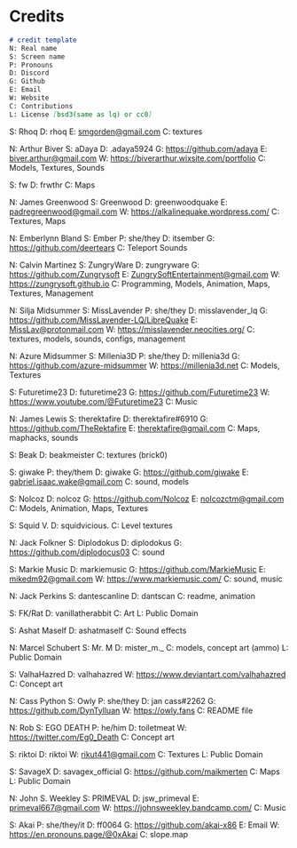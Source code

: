 # Credits

```markdown
# credit template
N: Real name
S: Screen name
P: Pronouns
D: Discord
G: Github
E: Email
W: Website
C: Contributions
L: License [bsd3(same as lq) or cc0]
```

S: Rhoq
D: rhoq
E: smgorden@gmail.com
C: textures

N: Arthur Biver
S: aDaya
D: .adaya5924
G: https://github.com/adaya
E: biver.arthur@gmail.com
W: https://biverarthur.wixsite.com/portfolio
C: Models, Textures, Sounds

S: fw
D: frwthr
C: Maps

N: James Greenwood
S: Greenwood
D: greenwoodquake
E: padregreenwood@gmail.com
W: https://alkalinequake.wordpress.com/
C: Textures, Maps

N: Emberlynn Bland 
S: Ember
P: she/they
D: itsember
G: https://github.com/deertears
C: Teleport Sounds

N: Calvin Martinez
S: ZungryWare
D: zungryware
G: https://github.com/Zungrysoft
E: ZungrySoftEntertainment@gmail.com
W: https://zungrysoft.github.io
C: Programming, Models, Animation, Maps, Textures, Management

N: Silja Midsummer
S: MissLavender
P: she/they
D: misslavender_lq
G: https://github.com/MissLavender-LQ/LibreQuake
E: MissLav@protonmail.com
W: https://misslavender.neocities.org/
C: textures, models, sounds, configs, management

N: Azure Midsummer
S: Millenia3D
P: she/they
D: millenia3d
G: https://github.com/azure-midsummer
W: https://millenia3d.net
C: Models, Textures

S: Futuretime23
D: futuretime23
G: https://github.com/Futuretime23
W: https://www.youtube.com/@Futuretime23
C: Music

N: James Lewis
S: therektafire
D: therektafire#6910
G: https://github.com/TheRektafire
E: therektafire@gmail.com 
C: Maps, maphacks, sounds

S: Beak
D: beakmeister
C: textures (brick0)

S: giwake
P: they/them
D: giwake
G: https://github.com/giwake
E: gabriel.isaac.wake@gmail.com
C: sound, models

S: Nolcoz
D: nolcoz
G: https://github.com/Nolcoz
E: nolcozctm@gmail.com
C: Models, Animation, Maps, Textures

S: Squid V.
D: squidvicious.
C: Level textures

N: Jack Folkner
S: Diplodokus
D: diplodokus
G: https://github.com/diplodocus03
C: sound

S: Markie Music
D: markiemusic
G: https://github.com/MarkieMusic
E: mikedm92@gmail.com
W: https://www.markiemusic.com/
C: sound, music

N: Jack Perkins
S: dantescanline
D: dantscan
C: readme, animation

S: FK/Rat
D: vanillatherabbit
C: Art
L: Public Domain

S: Ashat Maself
D: ashatmaself
C: Sound effects

N: Marcel Schubert
S: Mr. M
D: mister_m._
C: models, concept art (ammo)
L: Public Domain

S: ValhaHazred
D: valhahazred
W: https://www.deviantart.com/valhahazred
C: Concept art

N: Cass Python
S: Owly
P: she/they
D: jan cass#2262
G: https://github.com/DynTylluan
W: https://owly.fans
C: README file

N: Rob
S: EGO DEATH
P: he/him
D: toiletmeat
W: https://twitter.com/Eg0_Death
C: Concept art

S: riktoi
D: riktoi
W: rikut441@gmail.com
C: Textures
L: Public Domain

S: SavageX
D: savagex_official
G: https://github.com/maikmerten
C: Maps
L: Public Domain

N: John S. Weekley
S: PRIMEVAL
D: jsw_primeval
E: primeval667@gmail.com
W: https://johnsweekley.bandcamp.com/
C: Music

S: Akai
P: she/they/it
D: ff0064
G: https://github.com/akai-x86
E: Email
W: https://en.pronouns.page/@0xAkai
C: slope.map











